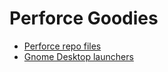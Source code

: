 # Perforce Goodies

- [Perforce repo files](./perforce-repos)
- [Gnome Desktop launchers](./gnome-desktop-launchers)
